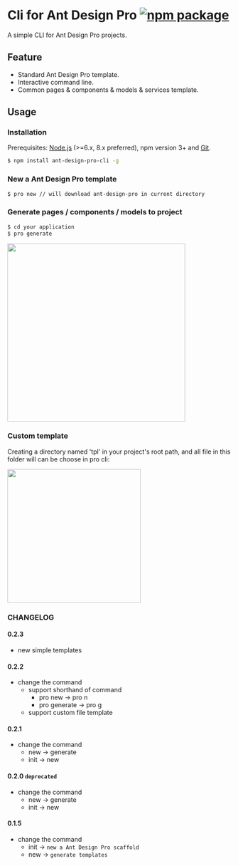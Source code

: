 # Cli for Ant Design Pro [![npm package](https://img.shields.io/npm/v/ant-design-pro-cli.svg)](https://www.npmjs.com/package/ant-design-pro-cli)

A simple CLI for Ant Design Pro projects.

## Feature

- Standard Ant Design Pro template.
- Interactive command line.
- Common pages & components & models & services template.

## Usage

### Installation

Prerequisites: [Node.js](https://nodejs.org/en/) (>=6.x, 8.x preferred), npm version 3+ and [Git](https://git-scm.com/).

```bash
$ npm install ant-design-pro-cli -g
```

### New a Ant Design Pro template

```bash
$ pro new // will download ant-design-pro in current directory
```

### Generate pages / components / models to project

```bash
$ cd your application
$ pro generate 
```

<img width="400" src="https://gw.alipayobjects.com/zos/rmsportal/VhiILFUpYxGUBgbnuUny.png" />

### Custom template 

Creating a directory named 'tpl' in your project's root path, and all file in this folder will can be choose in pro cli: 

<img width="300" src="https://user-images.githubusercontent.com/1179603/32481313-76601bc2-c358-11e7-8513-15bc5f29c59b.gif" />

### CHANGELOG

#### 0.2.3

- new simple templates

#### 0.2.2

- change the command
  - support shorthand of command
    - pro new -> pro n
    - pro generate -> pro g
  - support custom file template

#### 0.2.1

- change the command
  - new -> generate
  - init -> new

#### 0.2.0 `deprecated`

- change the command
  - new -> generate
  - init -> new

#### 0.1.5

- change the command
  - init -> `new a Ant Design Pro scaffold`
  - new -> `generate templates`

